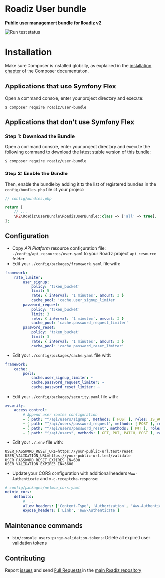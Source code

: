 # Roadiz User bundle
**Public user management bundle for Roadiz v2**

![Run test status](https://github.com/roadiz/user-bundle/actions/workflows/run-test.yml/badge.svg?branch=develop)

Installation
============

Make sure Composer is installed globally, as explained in the
[installation chapter](https://getcomposer.org/doc/00-intro.md)
of the Composer documentation.

Applications that use Symfony Flex
----------------------------------

Open a command console, enter your project directory and execute:

```console
$ composer require roadiz/user-bundle
```

Applications that don't use Symfony Flex
----------------------------------------

### Step 1: Download the Bundle

Open a command console, enter your project directory and execute the
following command to download the latest stable version of this bundle:

```console
$ composer require roadiz/user-bundle
```

### Step 2: Enable the Bundle

Then, enable the bundle by adding it to the list of registered bundles
in the `config/bundles.php` file of your project:

```php
// config/bundles.php

return [
    // ...
    \RZ\Roadiz\UserBundle\RoadizUserBundle::class => ['all' => true],
];
```

## Configuration

- Copy *API Platform* resource configuration file: `./config/api_resources/user.yaml` to your Roadiz project `api_resource` folder.
- Edit your `./config/packages/framework.yaml` file with:
```yaml
framework:
    rate_limiter:
        user_signup:
            policy: 'token_bucket'
            limit: 5
            rate: { interval: '1 minutes', amount: 3 }
            cache_pool: 'cache.user_signup_limiter'
        password_request:
            policy: 'token_bucket'
            limit: 3
            rate: { interval: '1 minutes', amount: 3 }
            cache_pool: 'cache.password_request_limiter'
        password_reset:
            policy: 'token_bucket'
            limit: 3
            rate: { interval: '1 minutes', amount: 3 }
            cache_pool: 'cache.password_reset_limiter'
```
- Edit your `./config/packages/cache.yaml` file with:
```yaml
framework:
    cache:
        pools:
            cache.user_signup_limiter: ~
            cache.password_request_limiter: ~
            cache.password_reset_limiter: ~
```
- Edit your `./config/packages/security.yaml` file with:
```yaml
security:
    access_control:
        # Append user routes configuration
        - { path: "^/api/users/signup", methods: [ POST ], roles: IS_AUTHENTICATED_ANONYMOUSLY }
        - { path: "^/api/users/password_request", methods: [ POST ], roles: IS_AUTHENTICATED_ANONYMOUSLY }
        - { path: "^/api/users/password_reset", methods: [ PUT ], roles: IS_AUTHENTICATED_ANONYMOUSLY }
        - { path: "^/api/users", methods: [ GET, PUT, PATCH, POST ], roles: ROLE_USER }
```
- Edit your `./.env` file with:
```dotenv
USER_PASSWORD_RESET_URL=https://your-public-url.test/reset
USER_VALIDATION_URL=https://your-public-url.test/validate
USER_PASSWORD_RESET_EXPIRES_IN=600
USER_VALIDATION_EXPIRES_IN=3600
```
- Update your CORS configuration with additional headers `Www-Authenticate` and `x-g-recaptcha-response`:
```yaml
# config/packages/nelmio_cors.yaml
nelmio_cors:
    defaults:
        # ...
        allow_headers: ['Content-Type', 'Authorization', 'Www-Authenticate', 'x-g-recaptcha-response']
        expose_headers: ['Link', 'Www-Authenticate']
```


## Maintenance commands

- `bin/console users:purge-validation-tokens`: Delete all expired user validation tokens

## Contributing

Report [issues](https://github.com/roadiz/core-bundle-dev-app/issues) and send [Pull Requests](https://github.com/roadiz/core-bundle-dev-app/pulls) in the [main Roadiz repository](https://github.com/roadiz/core-bundle-dev-app)
